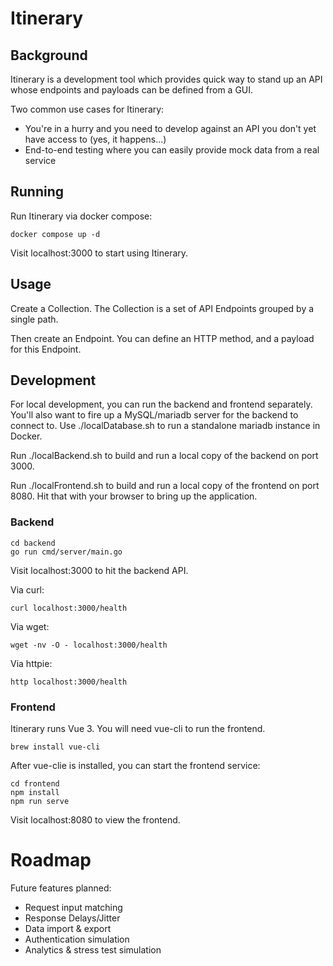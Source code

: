 # Itinerary

## Background
Itinerary is a development tool which provides quick way to stand up an API whose endpoints and payloads can be defined from a GUI.

Two common use cases for Itinerary:
- You're in a hurry and you need to develop against an API you don't yet have access to (yes, it happens...)
- End-to-end testing where you can easily provide mock data from a real service

## Running
Run Itinerary via docker compose:

```
docker compose up -d
```

Visit localhost:3000 to start using Itinerary.

## Usage
Create a Collection.  The Collection is a set of API Endpoints grouped by a single path.

Then create an Endpoint.  You can define an HTTP method, and a payload for this Endpoint.

## Development
For local development, you can run the backend and frontend separately.  You'll also want to fire up a MySQL/mariadb server for the backend to connect to.  Use ./localDatabase.sh to run a standalone mariadb instance in Docker.

Run ./localBackend.sh to build and run a local copy of the backend on port 3000.

Run ./localFrontend.sh to build and run a local copy of the frontend on port 8080.  Hit that with your browser to bring up the application.

### Backend
```
cd backend
go run cmd/server/main.go
```

Visit localhost:3000 to hit the backend API.

Via curl:
```
curl localhost:3000/health
```

Via wget:
```
wget -nv -O - localhost:3000/health
```

Via httpie:
```
http localhost:3000/health
```

### Frontend

Itinerary runs Vue 3.  You will need vue-cli to run the frontend.

```
brew install vue-cli
```

After vue-clie is installed, you can start the frontend service:

```
cd frontend
npm install
npm run serve
```

Visit localhost:8080 to view the frontend.

# Roadmap

Future features planned:
- Request input matching
- Response Delays/Jitter
- Data import & export
- Authentication simulation
- Analytics & stress test simulation